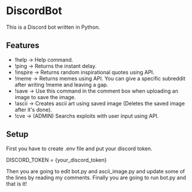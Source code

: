 # DiscordBot
This is a Discord bot written in Python.

## Features
- !help -> Help command.
- !ping -> Returns the instant delay.
- !inspire -> Returns random inspirational quotes using API.
- !meme -> Returns memes using API. You can give a specific subreddit after writing !meme and leaving a gap.
- !save -> Use this command in the comment box when uploading an image to save the image.
- !ascii -> Creates ascii art using saved image (Deletes the saved image after it's done).
- !cve -> (ADMIN) Searchs exploits with user input using API.
## Setup
First you have to create .env file and put your discord token.

DISCORD_TOKEN = {your_discord_token}

Then you are going to edit bot.py and ascii_image.py and update some of the lines by reading my comments.
Finally you are going to run bot.py and that is it!